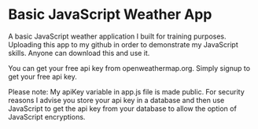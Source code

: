 # Basic JavaScript Weather App
A basic JavaScript weather application I built for training purposes. Uploading this app to my github in order to demonstrate my JavaScript skills. Anyone can download this and use it.

You can get your free api key from openweathermap.org. Simply signup to get your free api key.

Please note: My apiKey variable in app.js file is made public. For security reasons I advise you store your api key in a database and then use JavaScript to get the api key from your database to allow the option of JavaScript encryptions. 
